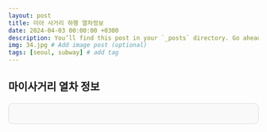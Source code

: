 ```yaml
---
layout: post
title: 미아 사거리 하행 열차정보
date: 2024-04-03 00:00:00 +0300
description: You’ll find this post in your `_posts` directory. Go ahead and edit it and re-build the site to see your changes. # Add post description (optional)
img: 34.jpg # Add image post (optional)
tags: [seoul, subway] # add tag
---
```

## 마이사거리 열차 정보


<div id="station-container" class="station-container">
  <!-- 실시간 도착 정보가 여기에 표시됩니다 -->
</div>


<style>
  .station-container {
    font-family: 'Arial', sans-serif;
    color: #333;
    max-width: 700px;
    margin: 20px auto;
    padding: 20px;
    border: 1px solid #ddd;
    border-radius: 8px;
    background-color: #f9f9f9;
  }

  .line-info {
    display: flex;
    justify-content: space-between;
    align-items: center;
    margin-bottom: 20px;
    background: #00A5DE;
    color: white;
    padding: 10px;
    border-radius: 10px;
  }

  .station-name {
    font-size: 1.5em;
    color: white;
  }

  .arrival-time {
    font-size: 1.2em;
    font-weight: bold;
  }

  .time-bar {
    display: flex;
    align-items: center;
  }

  .time-dot {
    height: 20px;
    width: 20px;
    background-color: white;
    border-radius: 50%;
    display: inline-block;
    margin-right: 5px;
  }

  .time-line {
    flex-grow: 1;
    height: 5px;
    background-color: white;
  }

  /* 이곳에 추가적인 스타일링을 추가합니다. */
</style>

<script>
/* 실제 API로부터 데이터를 받아오는 코드는 여기에 들어갑니다. */

function fetchData() {
  // 실제 API 호출
  fetch('http://swopenapi.seoul.go.kr/api/subway/66536375616d6f6f35396c796a4361/json/realtimeStationArrival/1/5/%EB%AF%B8%EC%95%84%EC%82%AC%EA%B1%B0%EB%A6%AC')
    .then(response => response.json())
    .then(data => {
      // API에서 받은 데이터로 DOM 업데이트
      updateDOM(data.realtimeArrivalList);
    })
    .catch(error => {
      console.error('Error fetching data: ', error);
      // 오류 처리 로직
    });
}


/* 화면 업데이트 함수 */
function updateDOM(arrivalList) {
  const stationContainer = document.getElementById('station-container');
  stationContainer.innerHTML = ''; // 컨테이너를 비웁니다.

  arrivalList.filter(item => item.updnLine === '하행').forEach((item, index) => {
    if (index < 2) { // 첫 번째와 두 번째 하행 정보만 표시
      const lineInfoDiv = document.createElement('div');
      lineInfoDiv.className = 'line-info';

      const stationNameSpan = document.createElement('span');
      stationNameSpan.className = 'station-name';
      stationNameSpan.textContent = '미아사거리';

      const arrivalTimeSpan = document.createElement('span');
      arrivalTimeSpan.className = 'arrival-time';
      arrivalTimeSpan.textContent = item.arvlMsg2;

      lineInfoDiv.appendChild(stationNameSpan);
      lineInfoDiv.appendChild(arrivalTimeSpan);

      const timeBarDiv = document.createElement('div');
      timeBarDiv.className = 'time-bar';

      const timeDotDiv = document.createElement('div');
      timeDotDiv.className = 'time-dot';

      const timeLineDiv = document.createElement('div');
      timeLineDiv.className = 'time-line';

      timeBarDiv.appendChild(timeDotDiv);
      timeBarDiv.appendChild(timeLineDiv);

      lineInfoDiv.appendChild(timeBarDiv);

      stationContainer.appendChild(lineInfoDiv);
    }
  });
}
document.addEventListener('DOMContentLoaded', fetchData);

</script>
<!-- HTML과 JavaScript 코드 끝 -->
